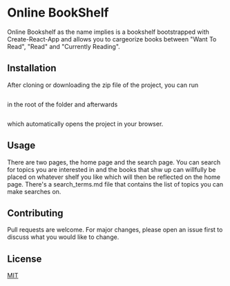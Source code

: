 # Online BookShelf

Online Bookshelf as the name implies is a bookshelf bootstrapped with Create-React-App and allows you to cargeorize books between "Want To Read", "Read" and "Currently Reading".

## Installation

After cloning or downloading the zip file of the project, you can run 
```yarn install or npm install
```
in the root of the folder and afterwards
```npm start or yarn start
```
 which automatically opens the project in your browser.

## Usage

There are two pages, the home page and the search page. You can search for topics you are interested in and the books that shw up can willfully be placed on whatever shelf you like which will then be reflected on the home page. There's a search_terms.md file that contains the list of topics you can make searches on. 

## Contributing
Pull requests are welcome. For major changes, please open an issue first to discuss what you would like to change.



## License
[MIT](https://choosealicense.com/licenses/mit/)